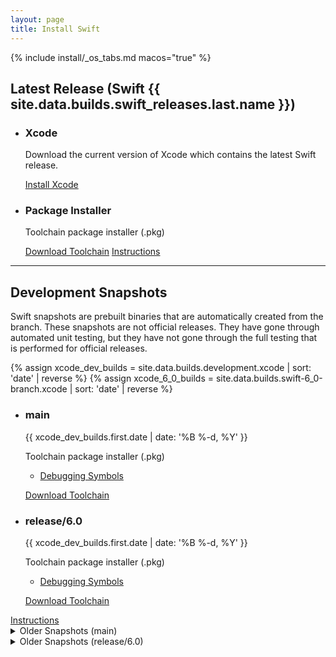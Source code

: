```yaml
---
layout: page
title: Install Swift
---
```


{% include install/_os_tabs.md macos="true" %}

## Latest Release (Swift {{ site.data.builds.swift_releases.last.name }})

<ul class="install-instruction">
    <li class="resource">
      <h3>Xcode</h3>
      <p class="description">
        Download the current version of Xcode which contains the latest Swift release.
      </p>
      <a href="https://itunes.apple.com/app/xcode/id497799835" class="cta-secondary external">Install Xcode</a>
    </li>
    <li class="resource">
      <h3>Package Installer</h3>
      <p class="description">
        Toolchain package installer (.pkg)
      </p>
      <a href="https://download.swift.org/{{ site.data.builds.swift_releases.last.tag | downcase }}/xcode/{{ site.data.builds.swift_releases.last.tag }}/{{ site.data.builds.swift_releases.last.tag }}-osx.pkg" class="cta-secondary">Download Toolchain</a> 
      <a href="/install/macos/package_installer" class="cta-secondary">Instructions</a>
    </li>
  </ul>

<hr>

## Development Snapshots

Swift snapshots are prebuilt binaries that are automatically created from the branch. These snapshots are not official releases. They have gone through automated unit testing, but they have not gone through the full testing that is performed for official releases.

{% assign xcode_dev_builds = site.data.builds.development.xcode | sort: 'date' | reverse %}
{% assign xcode_6_0_builds = site.data.builds.swift-6_0-branch.xcode | sort: 'date' | reverse %}


  <ul class="install-instruction">
    <li class="resource">
      <h3>main</h3>
      <p class="description" style="font-size: 14px;">
      <time datetime="{{ xcode_dev_builds.first.date | date_to_xmlschema }}" title="{{ xcode_dev_builds.first.date | date: '%B %-d, %Y %l:%M %p (%Z)' }}">{{ xcode_dev_builds.first.date | date: '%B %-d, %Y' }}</time>
    </p>
      <p class="description"> 
        Toolchain package installer (.pkg)
        <ul>
          <li><a href="https://download.swift.org/development/xcode/{{ xcode_dev_builds.first.dir }}/{{ xcode_dev_builds.first.debug_info }}">Debugging Symbols</a>  </li>
        </ul>  
              </p>
      <a href="https://download.swift.org/development/xcode/{{ xcode_dev_builds.first.dir }}/{{ xcode_dev_builds.first.download }}" class="cta-secondary">Download Toolchain</a>
    </li>    <li class="resource">
      <h3>release/6.0</h3>
      <p class="description" style="font-size: 14px;">
      <time datetime="{{ xcode_6_0_builds.first.date | date_to_xmlschema }}" title="{{ xcode_6_0_builds.first.date | date: '%B %-d, %Y %l:%M %p (%Z)' }}">{{ xcode_dev_builds.first.date | date: '%B %-d, %Y' }}</time>
    </p>
      <p class="description"> 
        Toolchain package installer (.pkg)
        <ul>
          <li><a href="https://download.swift.org/swift-6.0-branch/xcode/{{ xcode_6_0_builds.first.dir }}/{{ xcode_6_0_builds.first.debug_info }}">Debugging Symbols</a>  </li>
        </ul>    
      </p>
      <a href="https://download.swift.org/swift-6.0-branch/xcode/{{ xcode_6_0_builds.first.dir }}/{{ xcode_6_0_builds.first.download }}" class="cta-secondary">Download Toolchain</a>
    </li>
  </ul>
<a href="/install/macos/package_installer" class="cta-secondary">Instructions</a>
  <details class="download">
    <summary>Older Snapshots (main)</summary>
    {% include_relative _older-development-snapshots.md %}
  </details>
   <details class="download">
    <summary>Older Snapshots (release/6.0)</summary>
    {% include_relative _older-6_0-snapshots.md %}
  </details>
